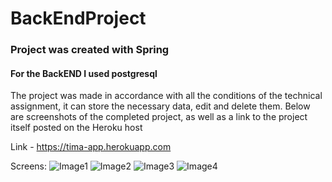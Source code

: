 # BackEndProject

### Project was created with Spring
#### For the BackEND I used postgresql

The project was made in accordance with all the conditions of the technical assignment, it can store the necessary data, edit and delete them. Below are screenshots of the completed project, as well as a link to the project itself posted on the Heroku host

Link - https://tima-app.herokuapp.com

Screens:
![Image1](https://i.ibb.co/HYR0ZDv/2021-06-04-154540.png)
![Image2](https://i.ibb.co/dfNYpG2/2021-06-04-154802.png)
![Image3](https://i.ibb.co/KbRBj4B/2021-06-04-154858.png)
![Image4](https://i.ibb.co/XsR9m7R/2021-06-04-154927.png)
